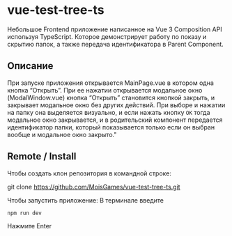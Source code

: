 # vue-test-tree-ts
Небольшое Frontend приложение написанное на Vue 3 Composition API используя TypeScript.
Которое демонстрирует работу по показу и скрытию папок, а также передача идентификатора в Parent Component.
## Описание
При запуске приложения открывается MainPage.vue в котором одна кнопка “Открыть”. При ее нажатии открывается модальное окно (ModalWindow.vue) кнопка “Открыть” становится кнопкой закрыть, и закрывает модальное окно без других действий. 
При выборе и нажатии на папку она выделяется визуально, и если нажать кнопку `OK` тогда модальное окно закрывается, и в родительский компонент передается идентификатор папки, который показывается только если он выбран вообще и модальное окно закрыто."

## Remote / Install
Чтобы создать клон репозитория в командной строке:

git clone https://github.com/MoisGames/vue-test-tree-ts.git

Чтобы запустить приложение: В терминале введите 
```sh
npm run dev
```
Нажмите Enter


